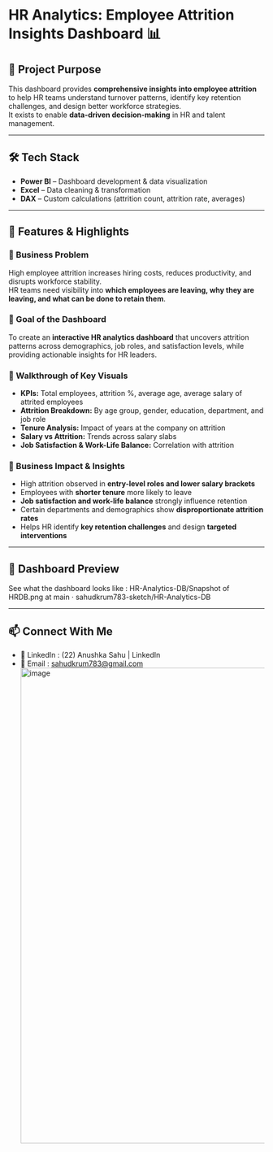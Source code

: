 # HR Analytics: Employee Attrition Insights Dashboard 📊  

## 📌 Project Purpose  
This dashboard provides **comprehensive insights into employee attrition** to help HR teams understand turnover patterns, identify key retention challenges, and design better workforce strategies.  
It exists to enable **data-driven decision-making** in HR and talent management.  

---

## 🛠️ Tech Stack  
- **Power BI** – Dashboard development & data visualization  
- **Excel** – Data cleaning & transformation  
- **DAX** – Custom calculations (attrition count, attrition rate, averages)  

---

## 🚀 Features & Highlights  

### 🔹 Business Problem  
High employee attrition increases hiring costs, reduces productivity, and disrupts workforce stability.  
HR teams need visibility into **which employees are leaving, why they are leaving, and what can be done to retain them**.  

### 🔹 Goal of the Dashboard  
To create an **interactive HR analytics dashboard** that uncovers attrition patterns across demographics, job roles, and satisfaction levels, while providing actionable insights for HR leaders.  

### 🔹 Walkthrough of Key Visuals  
- **KPIs:** Total employees, attrition %, average age, average salary of attrited employees  
- **Attrition Breakdown:** By age group, gender, education, department, and job role  
- **Tenure Analysis:** Impact of years at the company on attrition  
- **Salary vs Attrition:** Trends across salary slabs  
- **Job Satisfaction & Work-Life Balance:** Correlation with attrition  

### 🔹 Business Impact & Insights  
- High attrition observed in **entry-level roles and lower salary brackets**  
- Employees with **shorter tenure** more likely to leave  
- **Job satisfaction and work-life balance** strongly influence retention  
- Certain departments and demographics show **disproportionate attrition rates**  
- Helps HR identify **key retention challenges** and design **targeted interventions**  

---

## 📸 Dashboard Preview  
See what the dashboard looks like : 
HR-Analytics-DB/Snapshot of HRDB.png at main · sahudkrum783-sketch/HR-Analytics-DB  

---

## 📫 Connect With Me  
- 💼 LinkedIn : (22) Anushka Sahu | LinkedIn
- 📧 Email : sahudkrum783@gmail.com  <img width="682" height="936" alt="image" src="https://github.com/user-attachments/assets/84303fef-313c-4e41-81d6-eab146de583d" />
